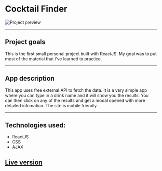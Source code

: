 # Cocktail Finder

![Project preview](https://i.imgur.com/3zg1Cev.png)

---

## Project goals

This is the first small personal project built with ReactJS. My goal was to put most of the material that I've learned to practice.

---

## App description

This app uses free external API to fetch the data. It is a very simple app where you can type in a drink name and it will show you the results. You can then click on any of the results and get a modal opened with more detailed infomation. The site is mobile friendly.

---

## Technologies used:

- ReactJS
- CSS
- AJAX

## [Live version](https://cocktail-finder-sc.netlify.app/)
